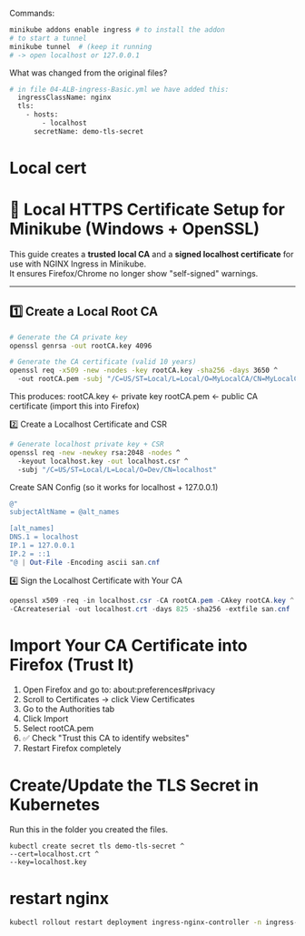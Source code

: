 Commands:

```bash
minikube addons enable ingress # to install the addon
# to start a tunnel
minikube tunnel  # (keep it running
# -> open localhost or 127.0.0.1
```

What was changed from the original files?

```bash
# in file 04-ALB-ingress-Basic.yml we have added this:
  ingressClassName: nginx
  tls:
    - hosts:
        - localhost
      secretName: demo-tls-secret
```

# Local cert

# 🧩 Local HTTPS Certificate Setup for Minikube (Windows + OpenSSL)

This guide creates a **trusted local CA** and a **signed localhost certificate** for use with NGINX Ingress in
Minikube.  
It ensures Firefox/Chrome no longer show "self-signed" warnings.

---

## 1️⃣ Create a Local Root CA

```bash
# Generate the CA private key
openssl genrsa -out rootCA.key 4096

# Generate the CA certificate (valid 10 years)
openssl req -x509 -new -nodes -key rootCA.key -sha256 -days 3650 ^
  -out rootCA.pem -subj "/C=US/ST=Local/L=Local/O=MyLocalCA/CN=MyLocalCA"
```

This produces:
rootCA.key ← private key
rootCA.pem ← public CA certificate (import this into Firefox)

2️⃣ Create a Localhost Certificate and CSR

```bash
# Generate localhost private key + CSR
openssl req -new -newkey rsa:2048 -nodes ^
  -keyout localhost.key -out localhost.csr ^
  -subj "/C=US/ST=Local/L=Local/O=Dev/CN=localhost"

```

Create SAN Config (so it works for localhost + 127.0.0.1)

```powershell
@"
subjectAltName = @alt_names

[alt_names]
DNS.1 = localhost
IP.1 = 127.0.0.1
IP.2 = ::1
"@ | Out-File -Encoding ascii san.cnf

```

4️⃣ Sign the Localhost Certificate with Your CA

```powershell
openssl x509 -req -in localhost.csr -CA rootCA.pem -CAkey rootCA.key ^
-CAcreateserial -out localhost.crt -days 825 -sha256 -extfile san.cnf

```

# Import Your CA Certificate into Firefox (Trust It)

1. Open Firefox and go to: about:preferences#privacy
2. Scroll to Certificates → click View Certificates
3. Go to the Authorities tab
4. Click Import
5. Select rootCA.pem
6. ✅ Check "Trust this CA to identify websites"
7. Restart Firefox completely

# Create/Update the TLS Secret in Kubernetes

Run this in the folder you created the files.

```
kubectl create secret tls demo-tls-secret ^
--cert=localhost.crt ^
--key=localhost.key

```

# restart nginx

```bash
kubectl rollout restart deployment ingress-nginx-controller -n ingress-nginx
```